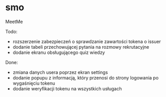 # smo
MeetMe

Todo:
- rozszerzenie zabezpieczeń o sprawdzanie zawartości tokena o issuer
- dodanie tabeli przechowującej pytania na rozmowy rekrutacyjne
- dodanie ekranu obsługującego quiz wiedzy


Done:
- zmiana danych usera poprzez ekran settings
- dodanie popupu z informacją, który przenosi do strony logowania po wygaśnięciu tokenu
- dodanie weryfikacji tokenu na wszystkich usługach